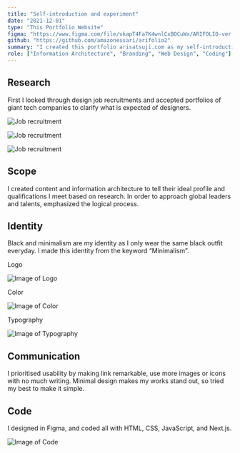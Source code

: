```yaml
---
title: "Self-introduction and experiment"
date: "2021-12-01"
type: "This Portfolio Website"
figma: "https://www.figma.com/file/vkapT4Fa7K4wnlCxBOCuWx/ARIFOLIO-ver.2?node-id=403%3A432"
github: "https://github.com/amazonessari/arifolio2"
summary: "I created this portfolio arisatsuji.com as my self-introduction in order to connect with global leaders and talents. In this project I do everything from making contents to coding my design. This is also to experiment new design and technologies."
role: ["Information Architecture", "Branding", "Web Design", "Coding"]
---
```


## Research
First I looked through design job recruitments and accepted portfolios of giant tech companies to clarify what is expected of designers. 

![Job recruitment](/arifolio2/research_1.png)

![Job recruitment](/arifolio2/research_2.png)

![Job recruitment](/arifolio2/research_3.png)



## Scope
I created content and information architecture to tell their ideal profile and qualifications I meet based on research.
In order to approach global leaders and talents, emphasized the logical process.



## Identity
Black and minimalism are my identity as I only wear the same black outfit everyday. I made this identity from the keyword “Minimalism”.

Logo

![Image of Logo](/arifolio2/1.svg)


Color

![Image of Color](/arifolio2/2.svg)


Typography

![Image of Typography](/arifolio2/3.svg)



## Communication
I prioritised usability by making link remarkable, use more images or icons with no much writing. Minimal design makes my works stand out, so tried my best to make it simple.



## Code
I designed in Figma, and coded all with HTML, CSS, JavaScript, and Next.js.

![Image of Code](/arifolio2/code.png)